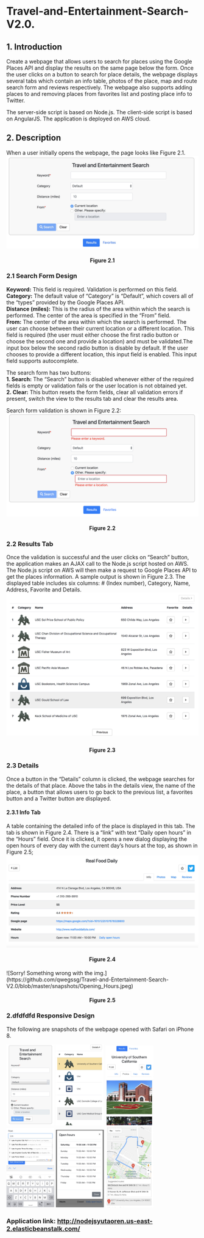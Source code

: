 # Travel-and-Entertainment-Search-V2.0. 
## 1. Introduction
Create a webpage that allows users to search for places using the Google Places API and display the results on the same page below the form. Once the user clicks on a button to search for place details, the webpage displays several tabs which contain an info table, photos of the place, map and route search form and reviews respectively. The webpage also supports adding places to and removing places from favorites list and posting place info to Twitter.  

The server-side script is based on Node.js. The client-side script is based on AngularJS. The application is deployed on AWS cloud.
## 2. Description
When a user initially opens the webpage, the page looks like Figure 2.1.
![Sorry! Something wrong with the img.](https://github.com/qwegssg/Travel-and-Entertainment-Search-V2.0/blob/master/snapshots/Search_form.jpg)  

<h4 align = "center">Figure 2.1</h4>  


### 2.1 Search Form Design  
**Keyword:** This field is required. Validation is performed on this field.
**Category:** The default value of “Category” is “Default”, which covers all of the “types” provided
by the Google Places API.  
**Distance (miles):** This is the radius of the area within which the search is performed. The center
of the area is specified in the “From” field.  
**From:** The center of the area within which the search is performed. The user can choose
between their current location or a different location. This field is required (the user must either choose the first radio button or choose the second one and provide a location) and must be validated.The input box below the second radio button is disable by default. If the user chooses to provide a different location, this input field is enabled. This input field supports autocomplete.  

The search form has two buttons:  
**1. Search:** The “Search” button is disabled whenever either of the required fields is empty or validation fails or the user location is not obtained yet.  
**2. Clear:** This button resets the form fields, clear all validation errors if present, switch the view to the results tab and clear the results area.  

Search form validation is shown in Figure 2.2:  
![Sorry! Something wrong with the img.](https://github.com/qwegssg/Travel-and-Entertainment-Search-V2.0/blob/master/snapshots/Validation.png)  
<h4 align = "center">Figure 2.2</h4>  

### 2.2 Results Tab  
Once the validation is successful and the user clicks on “Search” button, the application makes an AJAX call to the Node.js script hosted on AWS. The Node.js script on AWS will then make a request to Google Places API to get the places information. A sample output is shown in Figure 2.3. The displayed table includes six columns: # (Index number), Category, Name, Address, Favorite and Details.  
![Sorry! Something wrong with the img.](https://github.com/qwegssg/Travel-and-Entertainment-Search-V2.0/blob/master/snapshots/Place_list.png)  
<h4 align = "center">Figure 2.3</h4>  

### 2.3 Details  
Once a button in the “Details” column is clicked, the webpage searches for the details of that place. Above the tabs in the details view, the name of the place, a button that allows users to go back to the previous list, a favorites button and a Twitter button are displayed.  

#### 2.3.1 Info Tab  
A table containing the detailed info of the place is displayed in this tab. The tab is shown in Figure 2.4. There is a “link” with text “Daily open hours” in the “Hours” field. Once it is clicked, it opens a new dialog displaying the open hours of every day with the current day’s hours at the top, as shown in Figure 2.5;
![Sorry! Something wrong with the img.](https://github.com/qwegssg/Travel-and-Entertainment-Search-V2.0/blob/master/snapshots/Info_Tab.jpeg)
<h4 align = "center">Figure 2.4</h4> 
![Sorry! Something wrong with the img.](https://github.com/qwegssg/Travel-and-Entertainment-Search-V2.0/blob/master/snapshots/Opening_Hours.jpeg)
<h4 align = "center">Figure 2.5</h4>  

### 2.dfdfdfd Responsive Design  
The following are snapshots of the webpage opened with Safari on iPhone 8.  

<div style="display:inline;">
<img src="https://github.com/qwegssg/Travel-and-Entertainment-Search-V2.0/blob/master/snapshots/1.jpg" width="25%">
<img src="https://github.com/qwegssg/Travel-and-Entertainment-Search-V2.0/blob/master/snapshots/2.jpg" width="25%">
<img src="https://github.com/qwegssg/Travel-and-Entertainment-Search-V2.0/blob/master/snapshots/3.jpg" width="25%">
</div>
<div style="display:inline;">
<img src="https://github.com/qwegssg/Travel-and-Entertainment-Search-V2.0/blob/master/snapshots/4.jpg" width="25%">
<img src="https://github.com/qwegssg/Travel-and-Entertainment-Search-V2.0/blob/master/snapshots/5.jpg" width="25%">
<img src="https://github.com/qwegssg/Travel-and-Entertainment-Search-V2.0/blob/master/snapshots/6.jpg" width="25%">
</div>  
  
### Application link: http://nodejsyutaoren.us-east-2.elasticbeanstalk.com/

